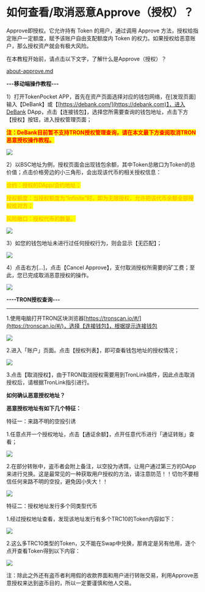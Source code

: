 # 如何查看/取消恶意Approve（授权）？

Approve即授权。它允许持有 Token 的用户，通过调用 Approve 方法，授权给指定账户一定额度，赋予该账户自由支配额度内 Token 的权力。如果授权给恶意账户，那么授权资产就会有极大风险。

在本教程开始前，请点击以下文字，了解什么是Approve（授权）？

[about-approve.md](about-approve.md "mention")

**---移动端操作教程---**

1）打开TokenPocket APP，首先在资产页面选择对应的钱包网络，在\[发现页面]输入【DeBank】或【[https://debank.com/](https://debank.com)】，进入DeBank DApp，点击【连接钱包】，选择您所需要查询的钱包地址，点击下方【授权】按钮，进入授权管理页面；

<mark style="color:red;">**注：DeBank目前暂不支持TRON授权管理查询，请在本文最下方查阅取消TRON恶意授权操作教程。**</mark>

![](<../../.gitbook/assets/1 (22).png>)

2）以BSC地址为例，授权页面会出现钱包余额，其中Token总敞口为Token的总价值；点击价格旁边的小三角形，会出现该代币的相关授权信息：

<mark style="color:orange;">合约：授权的DApp/合约地址；</mark>

<mark style="color:orange;">授权额度：当授权额度为“Infinite”时，即为无限授权，允许把该代币余额全部授权给对方；</mark>

<mark style="color:orange;">风险敞口：授权代币的数量。</mark>

![](<../../.gitbook/assets/1 拷贝 (2).png>)

3）如您的钱包地址未进行过任何授权行为，则会显示【无匹配】；

![](<../../.gitbook/assets/1 拷贝 2.png>)

4）点击右方\[...]，点击【Cancel Approve】，支付取消授权所需要的矿工费；至此，您已完成取消恶意授权的操作。

![](<../../.gitbook/assets/1 拷贝 3拷貝.png>)

**----TRON授权查询---**

****

1.使用电脑打开TRON区块浏览器[https://tronscan.io/#/](https://tronscan.io/#/)，选择【连接钱包】，根据提示连接钱包

![](<../../.gitbook/assets/1 拷贝 11.png>)

2.进入「账户」页面。点击【授权列表】，即可查看钱包地址的授权情况；

![](<../../.gitbook/assets/1 拷贝 12.png>)

3.点击【取消授权】，由于TRON取消授权需要用到TronLink插件，因此点击取消授权后，请根据TronLink指引进行。

&#x20;

**如何确认恶意授权地址？**

**恶意授权地址有如下几个特征：**

特征一：来路不明的空投引诱

1.任意点开一个授权地址，点击【通证余额】，点开任意代币进行「通证转账」查看；

![](<../../.gitbook/assets/1 拷贝 13.png>)

2.在部分转账中，盗币者会附上备注，以空投为诱饵，让用户通过第三方的DApp来进行兑换。这是最常见的一种获取用户授权的方法，请注意防范！！切勿不要相信任何来路不明的空投，避免因小失大！！

![](<../../.gitbook/assets/1 拷贝 14.png>)

特征二：授权地址发行多个同类型代币

1.经过授权地址查看，发现该地址发行有多个TRC10的Token内容如下：

![](<../../.gitbook/assets/1 拷贝 15.png>)

2.这么多TRC10类型的Token，又不能在Swap中兑换，那肯定是另有他用，逐个点开查看Token得到以下内容：

![](<../../.gitbook/assets/1 拷贝 16.png>)

注：除此之外还有盗币者利用假的收款界面和用户进行转账交易，利用Approve恶意授权来达到盗币目的，所以一定要谨慎和他人交易。
